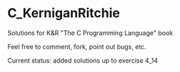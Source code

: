 # C_KerniganRitchie
Solutions for K&amp;R "The C Programming Language" book

Feel free to comment, fork, point out bugs, etc.

Current status: added solutions up to exercise 4_14
